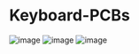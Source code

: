 # Keyboard-PCBs
![image](https://github.com/Vyom88/Keyboard-PCBs/assets/58157080/9921bd1f-22bc-493e-b01e-21bde56f4078)
![image](https://github.com/Vyom88/Keyboard-PCBs/assets/58157080/67c8b9f3-de3c-4bb1-bdce-d96895238636)
![image](https://github.com/Vyom88/Keyboard-PCBs/assets/58157080/18a25c0e-5fb7-4606-94fe-5934c0f7fdff)
